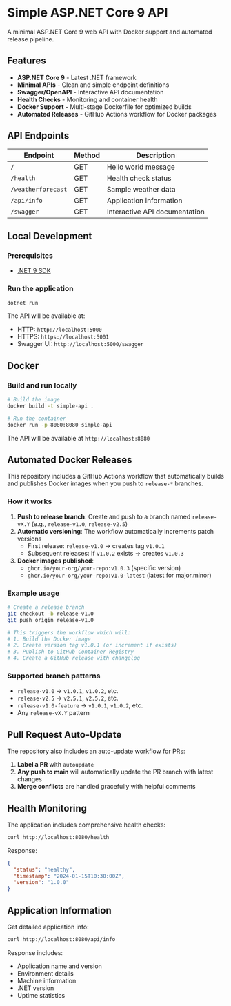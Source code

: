 # Simple ASP.NET Core 9 API

A minimal ASP.NET Core 9 web API with Docker support and automated release pipeline.

## Features

- **ASP.NET Core 9** - Latest .NET framework
- **Minimal APIs** - Clean and simple endpoint definitions
- **Swagger/OpenAPI** - Interactive API documentation
- **Health Checks** - Monitoring and container health
- **Docker Support** - Multi-stage Dockerfile for optimized builds
- **Automated Releases** - GitHub Actions workflow for Docker packages

## API Endpoints

| Endpoint | Method | Description |
|----------|--------|-------------|
| `/` | GET | Hello world message |
| `/health` | GET | Health check status |
| `/weatherforecast` | GET | Sample weather data |
| `/api/info` | GET | Application information |
| `/swagger` | GET | Interactive API documentation |

## Local Development

### Prerequisites
- [.NET 9 SDK](https://dotnet.microsoft.com/download/dotnet/9.0)

### Run the application
```bash
dotnet run
```

The API will be available at:
- HTTP: `http://localhost:5000`
- HTTPS: `https://localhost:5001`
- Swagger UI: `http://localhost:5000/swagger`

## Docker

### Build and run locally
```bash
# Build the image
docker build -t simple-api .

# Run the container
docker run -p 8080:8080 simple-api
```

The API will be available at `http://localhost:8080`

## Automated Docker Releases

This repository includes a GitHub Actions workflow that automatically builds and publishes Docker images when you push to `release-*` branches.

### How it works

1. **Push to release branch**: Create and push to a branch named `release-vX.Y` (e.g., `release-v1.0`, `release-v2.5`)
2. **Automatic versioning**: The workflow automatically increments patch versions
   - First release: `release-v1.0` → creates tag `v1.0.1`
   - Subsequent releases: If `v1.0.2` exists → creates `v1.0.3`
3. **Docker images published**:
   - `ghcr.io/your-org/your-repo:v1.0.3` (specific version)
   - `ghcr.io/your-org/your-repo:v1.0-latest` (latest for major.minor)

### Example usage

```bash
# Create a release branch
git checkout -b release-v1.0
git push origin release-v1.0

# This triggers the workflow which will:
# 1. Build the Docker image
# 2. Create version tag v1.0.1 (or increment if exists)
# 3. Publish to GitHub Container Registry
# 4. Create a GitHub release with changelog
```

### Supported branch patterns

- `release-v1.0` → `v1.0.1`, `v1.0.2`, etc.
- `release-v2.5` → `v2.5.1`, `v2.5.2`, etc.
- `release-v1.0-feature` → `v1.0.1`, `v1.0.2`, etc.
- Any `release-vX.Y` pattern

## Pull Request Auto-Update

The repository also includes an auto-update workflow for PRs:

1. **Label a PR** with `autoupdate`
2. **Any push to main** will automatically update the PR branch with latest changes
3. **Merge conflicts** are handled gracefully with helpful comments

## Health Monitoring

The application includes comprehensive health checks:

```bash
curl http://localhost:8080/health
```

Response:
```json
{
  "status": "healthy",
  "timestamp": "2024-01-15T10:30:00Z",
  "version": "1.0.0"
}
```

## Application Information

Get detailed application info:

```bash
curl http://localhost:8080/api/info
```

Response includes:
- Application name and version
- Environment details
- Machine information
- .NET version
- Uptime statistics
